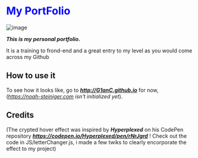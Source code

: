  <h1 style="color:blue;">My PortFolio</h1>

![image](https://github.com/G1anC/PortFolio/assets/114910356/8ee95fa4-15da-46f3-a934-2cda6f8d1f6a)

***This is my personal portfolio.***

It is a training to frond-end and a great entry to my level as you would come across my Github

## How to use it

To see how it looks like, go to ***http://G1anC.github.io*** for now, (*https://noah-steiniger.com isn't initialized yet*).

## Credits

(The crypted hover effect was inspired by ***Hyperplexed*** on his CodePen repository ***https://codepen.io/Hyperplexed/pen/rNrJgrd*** ! Check out the code in JS/letterChanger.js, i made a few twiks to clearly encorporate the effect to my project)




